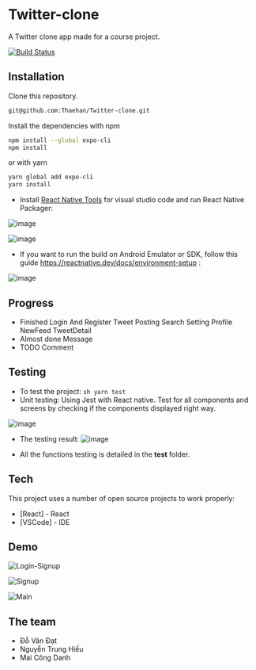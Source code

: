 # Twitter-clone

A Twitter clone app made for a course project.

[![Build Status](https://travis-ci.org/joemccann/dillinger.svg?branch=master)](https://travis-ci.org/joemccann/dillinger)

## Installation

Clone this repository.

```sh
git@github.com:Thaehan/Twitter-clone.git
```

Install the dependencies with npm

```sh
npm install --global expo-cli
npm install
```

or with yarn

```sh
yarn global add expo-cli
yarn install
```

- Install [React Native Tools](https://marketplace.visualstudio.com/items?itemName=msjsdiag.vscode-react-native) for visual studio code and run React Native Packager:

![image](https://user-images.githubusercontent.com/62579790/158026872-15c59358-3825-4e19-9efd-2c7c840387d4.png)

![image](https://user-images.githubusercontent.com/62579790/160571022-91e29744-ca89-4fef-9ec6-ff1f00bc6b62.png)

- If you want to run the build on Android Emulator or SDK, follow this guide https://reactnative.dev/docs/environment-setup :

![image](https://user-images.githubusercontent.com/62579790/160571780-1654720b-2a98-45c4-805b-0015fbcf038f.png)

## Progress

- Finished
  Login And Register
  Tweet Posting
  Search
  Setting
  Profile
  NewFeed
  TweetDetail
- Almost done
  Message
- TODO
  Comment
  
 ## Testing
 - To test the project: ```sh yarn test ```
 - Unit testing: Using Jest with React native. Test for all components and screens by checking if the components displayed right way.

 ![image](https://user-images.githubusercontent.com/62579790/168421288-f82c2a1a-c5fb-45eb-97d5-af30b5b5b690.png)
 
 - The testing result:
 ![image](https://user-images.githubusercontent.com/62579790/168428089-e2aa8499-1ee9-4e40-8c03-ed9a671e5957.png)
 
 - All the functions testing is detailed in the __test__ folder. 

## Tech

This project uses a number of open source projects to work properly:

- [React] - React
- [VSCode] - IDE

## Demo

![Login-Signup](https://user-images.githubusercontent.com/62579790/161212117-6b73d2c6-1d3d-4b7d-93e9-af5f5c4f38a5.gif)

![Signup](https://user-images.githubusercontent.com/62579790/161212101-5c793f13-bdc6-4e83-85a8-2d7d0bfc3b0c.gif)

![Main](https://user-images.githubusercontent.com/62579790/161212112-7f648e6b-b5bf-481c-9483-94f97ab3891c.gif)

## The team

- Đỗ Văn Đạt
- Nguyễn Trung Hiếu
- Mai Công Danh
